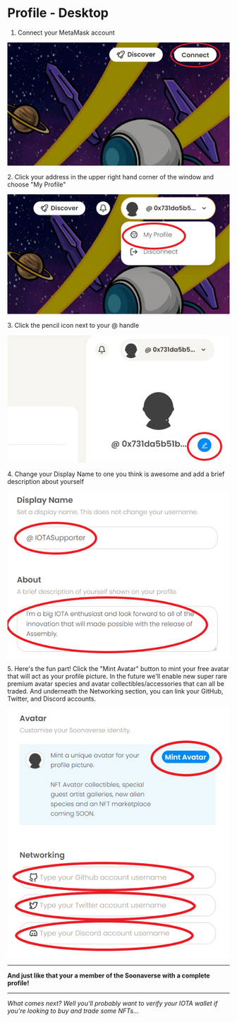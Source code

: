 # Profile - Desktop

1. Connect your MetaMask account

![](<../../.gitbook/assets/image (5) (1) (1).png>)

2\. Click your address in the upper right hand corner of the window and choose "My Profile"

![](<../../.gitbook/assets/image (2) (1) (1).png>)

3\. Click the pencil icon next to your @ handle

![](<../../.gitbook/assets/image (4) (1) (1).png>)

4\. Change your Display Name to one you think is awesome and add a brief description about yourself

![](<../../.gitbook/assets/image (1) (1) (1).png>)

5\. Here's the fun part! Click the "Mint Avatar" button to mint your free avatar that will act as your profile picture. In the future we'll enable new super rare premium avatar species and avatar collectibles/accessories that can all be traded. And underneath the Networking section, you can link your GitHub, Twitter, and Discord accounts.

![](<../../.gitbook/assets/image (3) (1) (1) (1).png>)

****

**And just like that your a member of the Soonaverse with a complete profile!**

****

_What comes next? Well you'll probably want to verify your IOTA wallet if you're looking to buy and trade some NFTs..._

